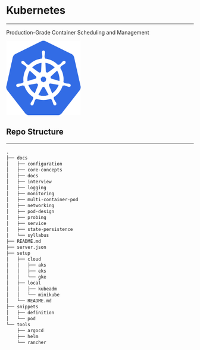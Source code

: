 # Kubernetes
---
Production-Grade Container Scheduling and Management

<img src="https://github.com/kubernetes/kubernetes/blob/master/logo/logo.png" alt="kubernetes-logo" width="200" height="200" />

## Repo Structure
---
```
.
├── docs
│   ├── configuration
│   ├── core-concepts
│   ├── docs
│   ├── interview
│   ├── logging
│   ├── monitoring
│   ├── multi-container-pod
│   ├── networking
│   ├── pod-design
│   ├── probing
│   ├── service
│   ├── state-persistence
│   └── syllabus
├── README.md
├── server.json
├── setup
│   ├── cloud
│   │   ├── aks
│   │   ├── eks
│   │   └── gke
│   ├── local
│   │   ├── kubeadm
│   │   └── minikube
│   └── README.md
├── snippets
│   ├── definition
│   └── pod
└── tools
    ├── argocd
    ├── helm
    └── rancher
```
